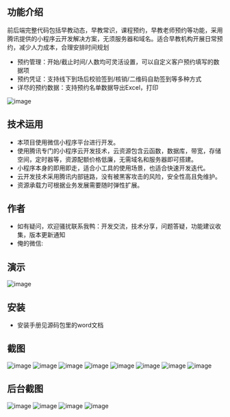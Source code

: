 ## 功能介绍 
    
前后端完整代码包括早教动态，早教常识，课程预约，早教老师预约等功能，采用腾讯提供的小程序云开发解决方案，无须服务器和域名。适合早教机构开展日常预约，减少人力成本，合理安排时间规划

- 预约管理：开始/截止时间/人数均可灵活设置，可以自定义客户预约填写的数据项
- 预约凭证：支持线下到场后校验签到/核销/二维码自助签到等多种方式
- 详尽的预约数据：支持预约名单数据导出Excel，打印
 
![image](https://user-images.githubusercontent.com/100737542/156319614-52292994-0569-4d0e-a024-5fad0b521167.png)

## 技术运用
- 本项目使用微信小程序平台进行开发。
- 使用腾讯专门的小程序云开发技术，云资源包含云函数，数据库，带宽，存储空间，定时器等，资源配额价格低廉，无需域名和服务器即可搭建。
- 小程序本身的即用即走，适合小工具的使用场景，也适合快速开发迭代。
- 云开发技术采用腾讯内部链路，没有被黑客攻击的风险，安全性高且免维护。
- 资源承载力可根据业务发展需要随时弹性扩展。  



## 作者
- 如有疑问，欢迎骚扰联系我鸭：开发交流，技术分享，问题答疑，功能建议收集，版本更新通知
- 俺的微信:
 



## 演示
 
![image](https://user-images.githubusercontent.com/100737542/156319604-a8b86db4-e6b3-49ed-9ca7-d3e58c34e508.png)




## 安装

- 安装手册见源码包里的word文档




## 截图 
![image](https://user-images.githubusercontent.com/100737542/156319635-9e8e74bc-1ab2-4c88-978b-042ad415505f.png)
![image](https://user-images.githubusercontent.com/100737542/156319650-234ef975-4042-481d-873c-338f842d5144.png)
![image](https://user-images.githubusercontent.com/100737542/156319660-c4d73395-31c7-48ac-a0de-67f550cbd5b8.png)
![image](https://user-images.githubusercontent.com/100737542/156319669-4b5d83f3-5beb-472c-88de-a50c28b457fa.png)
![image](https://user-images.githubusercontent.com/100737542/156319673-e865987f-65fd-410d-b89f-11e6f5753a47.png)
![image](https://user-images.githubusercontent.com/100737542/156319687-51088377-a3fc-4b7a-9416-e0407e7b1794.png)
![image](https://user-images.githubusercontent.com/100737542/156319698-4f6d87c8-e468-4ffe-84f9-d49d44b2419c.png)
![image](https://user-images.githubusercontent.com/100737542/156319708-e461232a-bdb0-45af-9102-e6f92b420a05.png)



## 后台截图
 ![image](https://user-images.githubusercontent.com/100737542/156319720-65e6b8c7-5319-4120-8e20-be81374a0b0e.png)
![image](https://user-images.githubusercontent.com/100737542/156319735-b6da5630-937a-4762-9272-577781999489.png)
![image](https://user-images.githubusercontent.com/100737542/156319746-d0533486-cfd2-4f91-b74c-7a0f2177a87d.png)
![image](https://user-images.githubusercontent.com/100737542/156319755-a811b285-2036-4f02-aa2c-262a82108e7d.png)

